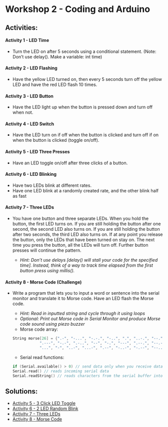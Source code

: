 # Workshop 2 - Coding and Arduino

## Activities:

#### Activity 1 - LED Time
* Turn the LED on after 5 seconds using a conditional statement. (Note: Don’t use delay(). Make a variable: int time)

#### Activity 2 - LED Flashing
* Have the yellow LED turned on, then every 5 seconds turn off the yellow LED and have the red LED flash 10 times.

#### Activity 3 - LED Button
* Have the LED light up when the button is pressed down and turn off when not.

#### Activity 4 - LED Switch
* Have the LED turn on if off when the button is clicked and turn off if on when the button is clicked (toggle on/off).

#### Activity 5 - LED Three Presses
* Have an LED toggle on/off after three clicks of a button.

#### Activity 6 - LED Blinking
* Have two LEDs blink at different rates.
* Have one LED blink at a randomly created rate, and the other blink half as fast

#### Activity 7 - Three LEDs
* You have one button and three separate LEDs. When you hold the button, the first LED turns on. If you are still holding the button after one second, the second LED also turns on. If you are still holding the button after two seconds, the third LED also turns on. If at any point you release the button, only the LEDs that have been turned on stay on. The next time you press the button, all the LEDs will turn off. Further button presses will continue the pattern.

	- *Hint: Don’t use delays [delay() will stall your code for the specified time]. Instead, think of a way to track time elapsed from the first button press using millis().*

#### Activity 8 - Morse Code (Challenge)
* Write a program that lets you to input a word or sentence into the serial monitor and translate it to Morse code. Have an LED flash the Morse code.

	- *Hint: Read in inputted string and cycle through it using loops*
	- *Optional: Print out Morse code in Serial Monitor and produce Morse code sound using piezo buzzer*
	- Morse code array:
	```c++
	String morse[26] = {".-", "-...", "-.-.", "-..", ".", "..-.", "--.", "....", "..",     // A-I
			    ".---", "-.-", ".-..", "--", "-.", "---", ".--.", "--.-", ".-.",   // J-R 
			    "...", "-", "..-", "...-", ".--", "-..-", "-.--", "--.."};         // S-Z
	```
	- Serial read functions:
	```c++
	if (Serial.available() > 0) // send data only when you receive data
	Serial.read() // reads incoming serial data
	Serial.readString() // reads characters from the serial buffer into a String
	```

## Solutions:
* [Activity 5 - 3 Click LED Toggle](https://github.com/bmesbuildteamucla/bmesbuildteamucla.github.io/blob/master/Workshops/Workshop%202%20-%20Coding%20and%20Arduino/Activity%205%20-%20LED%20Three%20Presses/README.md)
* [Activity 6 - 2 LED Random Blink](https://github.com/bmesbuildteamucla/bmesbuildteamucla.github.io/blob/master/Workshops/Workshop%202%20-%20Coding%20and%20Arduino/Activity%206%20-%20LED%20Blinking/README.md)
* [Activity 7 - Three LEDs](https://bmesbuildteamucla.github.io/Workshops/Workshop%202/Activity%207%20-%20Three%20LEDs)
* [Activity 8 - Morse Code](https://bmesbuildteamucla.github.io/Workshops/Workshop%202/Activity%208%20-%20Morse%20Code)

